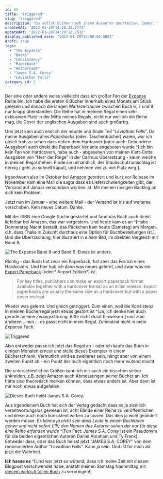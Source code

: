 ```yaml
---
id: 95
title: "Triggered"
slug: "triggered"
description: "Du sollst Bücher nach ihrem Äusseren beurteilen. Immer. "
createdAt: "2022-01-29T14:28:35.277Z"
updatedAt: "2022-01-29T14:29:12.753Z"
display_published_date: "2022-01-29T12:00:00.000Z"
draft: true
tags:
  - "The Expanse"
  - "Books"
  - "Consistency"
  - "Paperback"
  - "Authorname"
  - "James S.A. Corey"
  - "Leviathan Falls"
category_id: 2
---
```


Der eine oder andere weiss vielleicht dass ich großer Fan der [Expanse](https://www.flore.nz/series/the-expanse) Reihe bin. Ich habe die ersten 6 Bücher innerhalb eines Monats am Stück gelesen und danach die langen Wartezeiträume zwischen Buch 6, 7 und 8 nur knapp überstanden. Die Reihe hat in meinem Regal einen sehr exklusiven Platz in der Mitte meines Regals, nicht nur weil ich die Reihe mag, die Cover der englischen Ausgaben sind auch großartig. 

Und jetzt kam auch endlich der neunte und finale Teil "*Leviathan Falls*". Da meine Ausgaben alles *Paperbacks* (oder: Taschenbücher) waren, war ich gleich froh zu sehen dass neben dem Hardcover (oder auch: Gebundene Ausgaben) auch direkt die Paperback Variante angeboten wurde ^[Ich bin kein Fan von Hardcovern, habe auch - abgesehen von meinen Klett-Cotta Ausgaben von "Herr der Ringe" in der Carroux Übersetzung - kaum welche in meinen Regal stehen. Finde sie unhandlich, der Staubschutzumschlag ist nervig / geht zu schnell kaputt, und nehmen viel zu viel Platz weg.]. 

Irgendwann also im Oktober bei [Amazon](https://amzn.to/3IHMZou) geordert und kurz vor Release im November kam eine Mail die sagte dass es Lieferschwierigkeiten gibt, der Versand auf Januar verschoben worden ist. Mit meinen riesigen Backlog an sich kein Problem. 

Jetzt nun im Januar - eine weitere Mail - der Versand ist bis auf weiteres verschoben. Kein neues Datum. Danke. 

Mit der ISBN eine Google Suche gestartet und fand das Buch auch direkt lieferbar bei Amazon, das war vorgestern. Und heute kam es an ^[Habe Donnerstag Nacht bestellt, das Päckchen kam heute (Samstag) am Morgen. d.h. dass Thalia in Zukunft durchaus eine Option für Buchbestellungen ist.].  Und die Überraschung, hier illustriert in einem Bild, im direkten Vergleich mit Band 9.

![The Expanse Band 8 und Band 9. Etwas ist anders.](https://res.cloudinary.com/dlsll9dkn/image/upload/v1643459360/photo_2022_01_29_13_28_54_99d5a565d6.jpg)

Richtig - das Buch hat zwar ein Paperback, hat aber das Format eines Hardcovers. Und hier hab ich dann was neues gelernt, und zwar was ein [Export Paperback](https://www.fullybookedonline.com/blog/post/the-lowdown-book-formats.html) (oder:* Airport Edition*) ist. 

> For key titles, publishers can make an export paperback format available together with a hardcover format as an initial release. Export paperbacks are usually the same size as a hardcover but with a paper cover instead. 

Wieder was gelernt. Und gleich getriggert. Zum einen, weil die Konsistenz in meinen Bücherregal jetzt etwas gestört ist ^[Ja, ich denke hier auch gerade an eine Zwangsstörung. Bitte nicht drauf hinweisen.] und zum anderen... nun ... es passt nicht in mein Regal. Zumindest nicht in mein *Expanse* Fach.

![Triggered](https://res.cloudinary.com/dlsll9dkn/image/upload/v1643459360/photo_2022_01_29_13_28_59_c46f4d2180.jpg)

Also entweder passe ich jetzt das Regal an - oder ich kaufe das Buch in einigen Monaten erneut und stelle dieses Exemplar in einem Bücherschrank. Vermutlich wird es zweiteres sein, hängt aber von einem zweiten Punkt ab - ein Punkt der mich eigentlich noch mehr wütend macht.

Die unterschiedlichen Größen kann ich mir auch ein bisschen selber ankreiden, z.B. zeigt Amazon auch Abmessungen seiner Bücher an. Ich hätte also theoretisch merken können, dass etwas anders ist. Aber dann ist mir noch etwas aufgefallen:

![Dieses Buch heißt James S.A. Corey.](https://res.cloudinary.com/dlsll9dkn/image/upload/v1643459359/photo_2022_01_29_13_28_49_cc47b14f7e.jpg)

Aus irgendeinem Buch hat sich der Verlag gedacht dass es ja ziemlich verantwortungslos gewesen ist, acht Bände einer Reihe zu veröffentlichen und diese auch noch konsistent wirken zu lassen. Das dies ja wohl geändert werden müsse. *Es könne ja nicht sein dass Leute in einem Buchladen gehen und nicht sofort (!!!!) den Namen des Autoren sehen der nur für diese eine Reihe erfunden wurde* ^[Fun Fact: *James S.A. Corey* ist ein Pseudonym für die beiden eigentlichen Autoren Daniel Abraham und Ty Frank]. Entweder dass, oder das Buch heisst jetzt "JAMES S.A. COREY" von dem renommierten Author "*Leviathan Falls*". Kann ja sein. Und ist für mich ab jetzt die Wahrheit. 

**Ich hasse es** ^[Und war jetzt so wütend, dass ich meine Zeit mit diesem Blogpost verschwendet habe, anstatt meinen Samstag Nachmittag mit [diesem wirklich tollen Buch](https://amzn.to/3KW8pjw) zu verbringen!]